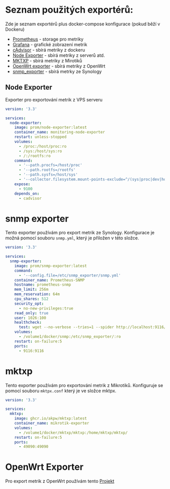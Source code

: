 # Seznam použitých exportérů:
Zde je seznam exportérů plus docker-compose konfigurace (pokud běží v Dockeru)

- [Prometheus](https://prometheus.io) - storage pro metriky
- [Grafana](https://grafana.com) - grafické zobrazení metrik
- [cAdvisor](https://github.com/google/cadvisor) - sbírá metriky z dockeru
- [Node Exporter](https://github.com/prometheus/node_exporter) - sbírá metriky z serverů atd.
- [MKTXP](https://github.com/akpw/mktxp/tree/main) - sbírá metriky  z Mirotiků
- [OpenWrt exporter](https://grafana.com/blog/2021/02/09/how-i-monitor-my-openwrt-router-with-grafana-cloud-and-prometheus/) - sbírá metriky z OpenWrt
- [snmp_exporter](https://github.com/prometheus/snmp_exporter) - sbírá metrky ze Synology


## Node Exporter
Exporter pro exportování metrik z VPS serveru

``` yml
version: '3.3'

services:
  node-exporter:
    image: prom/node-exporter:latest
    container_name: monitoring-node-exporter
    restart: unless-stopped
    volumes:
      - /proc:/host/proc:ro
      - /sys:/host/sys:ro
      - /:/rootfs:ro
    command:
      - '--path.procfs=/host/proc'
      - '--path.rootfs=/rootfs'
      - '--path.sysfs=/host/sys'
      - '--collector.filesystem.mount-points-exclude=^/(sys|proc|dev|host|etc)($$|/)'
    expose:
      - 9100
    depends_on:
      - cadvisor
```

# snmp exporter
Tento exporter používám pro export metrik ze Synology.
Konfigurace je možná pomocí souboru `snmp.yml`, který je přiložen v této složce.

``` yml
version: '3.3'

services:
  snmp-exporter:
    image: prom/snmp-exporter:latest
    command:
      - '--config.file=/etc/snmp_exporter/snmp.yml'
    container_name: Prometheus-SNMP
    hostname: prometheus-snmp
    mem_limit: 256m
    mem_reservation: 64m
    cpu_shares: 512
    security_opt:
      - no-new-privileges:true
    read_only: true
    user: 1026:100
    healthcheck:
      test: wget --no-verbose --tries=1 --spider http://localhost:9116/ || exit 1
    volumes:
      - /volume1/docker/snmp:/etc/snmp_exporter/:ro
    restart: on-failure:5
    ports:
      - 9116:9116
```

# mktxp
Tento exporter používám pro exportování metrik z Mikrotiků.
Konfiguruje se pomocí souboru `mktpx.conf` který je ve složce mktpx.

``` yml
version: '3.3'

services:
  mktxp:
    image: ghcr.io/akpw/mktxp:latest
    container_name: mikrotik-exporter
    volumes:
      - /volume1/docker/mktxp/mktxp:/home/mktxp/mktxp/
    restart: on-failure:5
    ports:
      - 49090:49090
```

# OpenWrt Exporter

Pro export metrik z OpenWrt používám tento [Projekt](https://grafana.com/blog/2021/02/09/how-i-monitor-my-openwrt-router-with-grafana-cloud-and-prometheus/)